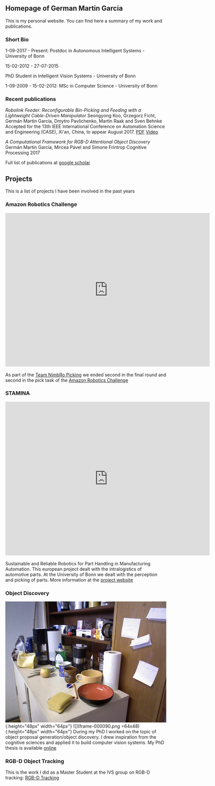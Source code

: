 ## Homepage of German Martin Garcia

This is my personal website. You can find here a summary of my work and publications.

### Short Bio

1-09-2017 - Present:
Postdoc in Autonomous Intelligent Systems - University of Bonn

15-02-2012 - 27-07-2015

PhD Student in Intelligent Vision Systems - University of Bonn

1-09-2009 - 15-02-2012: MSc in Computer Science - University of Bonn


### Recent publications

_Robolink Feeder: Reconfigurable Bin-Picking and Feeding with a Lightweight Cable-Driven Manipulator_
Seongyong Koo, Grzegorz Ficht, Germán Martín García, Dmytro Pavlichenko, Martin Raak and Sven Behnke	
Accepted for the 13th IEEE International Conference on Automation Science and Engineering (CASE), Xi'an, China, to appear August 2017.
[PDF](http://ais.uni-bonn.de/papers/CASE_2017_Koo.pdf)
[Video](http://ais.uni-bonn.de/videos/CASE_2017_Koo.mp4)

_A Computational Framework for RGB-D Attentional Object Discovery_
Germán Martín García, Mircea Pavel and Simone Frintrop
Cognitive Processing 2017

Full list of publications at [google scholar](https://scholar.google.de/citations?user=QFBQjH0AAAAJ&hl=en)

## Projects 

This is a list of projects I have been involved in the past years

### Amazon Robotics Challenge

<iframe src="https://www.youtube.com/embed/1QqQLq5hsN4?rel=0" width="640" height="480" frameborder="0" webkitallowfullscreen mozallowfullscreen allowfullscreen> </iframe>
<p>As part of the <a href="https://www.ais.uni-bonn.de/nimbro/Picking/index.html">Team NimbRo Picking</a> we ended second in the final round and second in the pick task of the <a href="https://www.amazonrobotics.com/#/roboticschallenge">Amazon Robotics Challenge</a> </p>

### STAMINA
<iframe src="https://www.youtube.com/embed/OInHDueqnQ8?rel=0" width="640" height="480" frameborder="0" webkitallowfullscreen mozallowfullscreen allowfullscreen> </iframe>
<p>Sustainable and Reliable Robotics for Part Handling in Manufacturing Automation. This european project dealt with the intralogistics of automotive parts. At the University of Bonn we dealt with the perception and picking of parts. More information at the <a href="http://stamina-robot.eu/">project website</a> </p>

### Object Discovery

![](colour_90.jpeg){:height="48px" width="64px"} ![](frame-000090.png =64x48){:height="48px" width="64px"}
During my PhD I worked on the topic of object proposal generation/object discovery. I drew inspiration from the cognitive sciences and applied it to build computer vision systems. My PhD thesis is available [online](http://hss.ulb.uni-bonn.de/2016/4426/4426.htm)


### RGB-D Object Tracking
This is the work I did as a Master Student at the IVS group on RGB-D tracking:
[RGB-D Tracking](tracking.md)
